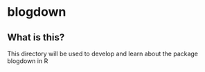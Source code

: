 # blogdown

## What is this?

This directory will be used to develop and learn about the package blogdown in R
